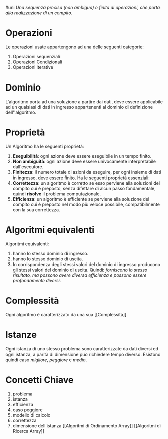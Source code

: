 #uni 
_Una sequenza precisa (non ambigua) e finita di operazioni, che porta alla realizzazione di un compito._
# Operazioni
Le operazioni usate appartengono ad una delle seguenti categorie:
1. Operazioni sequenziali
2. Operazioni Condizionali
3. Operazioni iterative
# Dominio
 L'algoritmo porta ad una soluzione a partire dai dati, deve essere applicabile ad un qualsiasi di dati in ingresso appartenenti al dominio di definizione dell''algoritmo.
# Proprietà
 Un Algoritmo ha le seguenti proprietà:
 1. __Eseguibilità__: ogni azione deve essere eseguibile in un tempo finito.
 2. __Non ambiguità__: ogni azione deve essere univocamente interpretabile dall'esecutore.
 3. __Finitezza__: il numero totale di azioni da eseguire, per ogni insieme di dati in ingresso, deve essere finito.
Ha le seguenti proprietà essenziali:
1. __Correttezza__: un algoritmo è corretto se esso perviene alla soluzioni del compito cui è preposto, senza difettare di alcun passo fondamentale, quindi __risolve__ il problema computazionale.
2. __Efficienza__: un algoritmo è efficiente se perviene alla soluzione del compito cui è preposto nel modo più veloce possibile, compatibilmente con la sua correttezza.
# Algoritmi equivalenti
Algoritmi equivalenti:
1. hanno lo stesso dominio di ingresso.
2. hanno lo stesso dominio di uscita.
3. In corrispondenza degli stessi valori del dominio di ingresso producono gli stessi valori del dominio di uscita.
Quindi: _forniscono lo stesso risultato, ma possono avere diversa efficienza e possono essere profondamente diversi_.
# Complessità
Ogni algoritmo è caratterizzato da una sua [[Complessità]].
# Istanze
Ogni istanza di uno stesso problema sono caratterizzate da dati diversi ed ogni istanza, a parità di dimensione può richiedere tempo diverso. Esistono quindi caso _migliore_, _peggiore_ e _medio_.
# Concetti Chiave
1. problema
2. istanza
3. efficienza
4. caso peggiore
5. modello di calcolo
6. correttezza
7. dimensione dell'istanza
[[Algoritmi di Ordinamento Array]] 
[[Algoritmi di Ricerca Array]] 